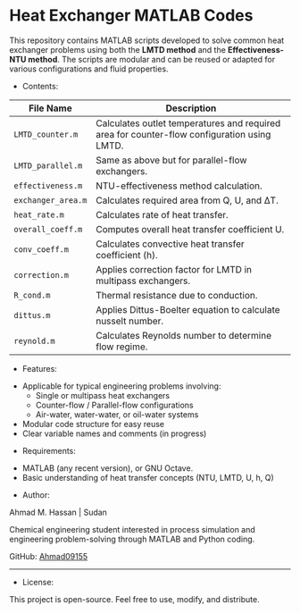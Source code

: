# Heat Exchanger MATLAB Codes

This repository contains MATLAB scripts developed to solve common heat exchanger problems using both the **LMTD method** and the **Effectiveness-NTU method**. The scripts are modular and can be reused or adapted for various configurations and fluid properties.

* Contents:

| File Name          | Description |
|------------------  |-------------|
| `LMTD_counter.m`   |  Calculates outlet temperatures and required area for counter-flow configuration using LMTD. 
| `LMTD_parallel.m`  | Same as above but for parallel-flow exchangers. |
| `effectiveness.m`  | NTU-effectiveness method calculation. |
| `exchanger_area.m` | Calculates required area from Q, U, and ΔT. |
| `heat_rate.m`      | Calculates rate of heat transfer. |
| `overall_coeff.m`  | Computes overall heat transfer coefficient U. |
| `conv_coeff.m`     | Calculates convective heat transfer coefficient (h). |
| `correction.m`     | Applies correction factor for LMTD in multipass exchangers. |
| `R_cond.m`         | Thermal resistance due to conduction. |
| `dittus.m`         | Applies Dittus-Boelter equation to calculate nusselt number. |
| `reynold.m`        | Calculates Reynolds number to determine flow regime. |

*  Features:

- Applicable for typical engineering problems involving:
  - Single or multipass heat exchangers
  - Counter-flow / Parallel-flow configurations
  - Air-water, water-water, or oil-water systems
- Modular code structure for easy reuse
- Clear variable names and comments (in progress)

* Requirements:

- MATLAB (any recent version), or GNU Octave.
- Basic understanding of heat transfer concepts (NTU, LMTD, U, h, Q)

* Author:

Ahmad M. Hassan | Sudan  

Chemical engineering student interested in process simulation and engineering problem-solving through MATLAB and Python coding.
  
GitHub: [Ahmad09155](https://github.com/Ahmad09155)

---

* License:

This project is open-source. Feel free to use, modify, and distribute.
